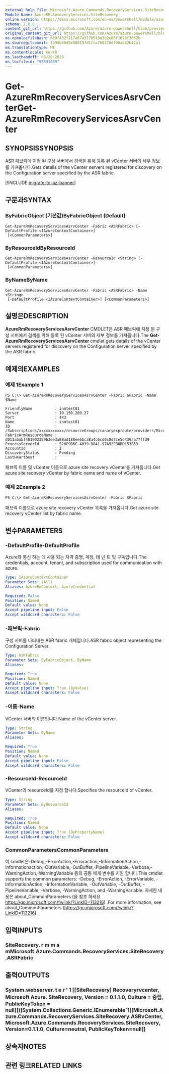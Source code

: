```yaml
---
external help file: Microsoft.Azure.Commands.RecoveryServices.SiteRecovery.dll-Help.xml
Module Name: AzureRM.RecoveryServices.SiteRecovery
online version: https://docs.microsoft.com/en-us/powershell/module/azurerm.recoveryservices.siterecovery/get-azurermrecoveryservicesasrvcenter
schema: 2.0.0
content_git_url: https://github.com/Azure/azure-powershell/blob/preview/src/ResourceManager/RecoveryServices.SiteRecovery/Commands.RecoveryServices.SiteRecovery/help/Get-AzureRmRecoveryServicesAsrVCenter.md
original_content_git_url: https://github.com/Azure/azure-powershell/blob/preview/src/ResourceManager/RecoveryServices.SiteRecovery/Commands.RecoveryServices.SiteRecovery/help/Get-AzureRmRecoveryServicesAsrVCenter.md
ms.openlocfilehash: 689f432f117e67a3770518a3b2e86f1678f3662b
ms.sourcegitcommit: f599b50d5e980197d1fca769378df90a842b42a1
ms.translationtype: MT
ms.contentlocale: ko-KR
ms.lasthandoff: 08/20/2020
ms.locfileid: "93531689"
---
```

# <span data-ttu-id="2a273-101">Get-AzureRmRecoveryServicesAsrvCenter</span><span class="sxs-lookup"><span data-stu-id="2a273-101">Get-AzureRmRecoveryServicesAsrvCenter</span></span>

## <span data-ttu-id="2a273-102">SYNOPSIS</span><span class="sxs-lookup"><span data-stu-id="2a273-102">SYNOPSIS</span></span>
<span data-ttu-id="2a273-103">ASR 패브릭에 지정 된 구성 서버에서 검색을 위해 등록 된 vCenter 서버의 세부 정보를 가져옵니다.</span><span class="sxs-lookup"><span data-stu-id="2a273-103">Gets details of the vCenter servers registered for discovery on the Configuration server specified by the ASR fabric.</span></span>

[!INCLUDE [migrate-to-az-banner](../../includes/migrate-to-az-banner.md)]

## <span data-ttu-id="2a273-104">구문과</span><span class="sxs-lookup"><span data-stu-id="2a273-104">SYNTAX</span></span>

### <span data-ttu-id="2a273-105">ByFabricObject (기본값)</span><span class="sxs-lookup"><span data-stu-id="2a273-105">ByFabricObject (Default)</span></span>
```
Get-AzureRmRecoveryServicesAsrvCenter -Fabric <ASRFabric> [-DefaultProfile <IAzureContextContainer>]
 [<CommonParameters>]
```

### <span data-ttu-id="2a273-106">ByResourceId</span><span class="sxs-lookup"><span data-stu-id="2a273-106">ByResourceId</span></span>
```
Get-AzureRmRecoveryServicesAsrvCenter -ResourceId <String> [-DefaultProfile <IAzureContextContainer>]
 [<CommonParameters>]
```

### <span data-ttu-id="2a273-107">ByName</span><span class="sxs-lookup"><span data-stu-id="2a273-107">ByName</span></span>
```
Get-AzureRmRecoveryServicesAsrvCenter -Fabric <ASRFabric> -Name <String>
 [-DefaultProfile <IAzureContextContainer>] [<CommonParameters>]
```

## <span data-ttu-id="2a273-108">설명은</span><span class="sxs-lookup"><span data-stu-id="2a273-108">DESCRIPTION</span></span>
<span data-ttu-id="2a273-109">**AzureRmRecoveryServicesAsrvCenter** CMDLET은 ASR 패브릭에 지정 된 구성 서버에서 검색을 위해 등록 된 vCenter 서버의 세부 정보를 가져옵니다.</span><span class="sxs-lookup"><span data-stu-id="2a273-109">The **Get-AzureRmRecoveryServicesAsrvCenter** cmdlet gets details of the vCenter servers registered for discovery on the Configuration server specified by the ASR fabric.</span></span>

## <span data-ttu-id="2a273-110">예제의</span><span class="sxs-lookup"><span data-stu-id="2a273-110">EXAMPLES</span></span>

### <span data-ttu-id="2a273-111">예제 1</span><span class="sxs-lookup"><span data-stu-id="2a273-111">Example 1</span></span>
```
PS C:\> Get-AzureRmRecoveryServicesAsrvCenter -Fabric $Fabric -Name $Name

FriendlyName          : inmtest81
Server                : 10.150.209.27
Port                  : 443
Name                  : inmtest81
ID                    : /Subscriptions/xxxxxxxxxxx/resourceGroups/canaryexproute/providers/Microsoft.RecoveryServices/vaults/xxxxxxxxx/replicationFabrics/xxxxxxxxxxxxxxxxx/replicationvCenters/inmtest81
FabricArmResourceName : d011a5abf48190235963ee3a88ad188ee6bca8a4c6cd0c8d7ce5d439aa77ffd9
ProcessServerId       : 526C9B6C-4039-D841-97A92FB0BD153B53
AccountId             : 2
DiscoveryStatus       : Pending
LastHeartbeat         :
```

<span data-ttu-id="2a273-112">패브릭 이름 및 vCenter 이름으로 azure site recovery vCenter를 가져옵니다.</span><span class="sxs-lookup"><span data-stu-id="2a273-112">Get azure site recovery vCenter by fabric name and name of vCenter.</span></span>

### <span data-ttu-id="2a273-113">예제 2</span><span class="sxs-lookup"><span data-stu-id="2a273-113">Example 2</span></span>
```
PS C:\> Get-AzureRmRecoveryServicesAsrvCenter -Fabric $Fabric
```

<span data-ttu-id="2a273-114">패브릭 이름으로 azure site recovery vCenter 목록을 가져옵니다.</span><span class="sxs-lookup"><span data-stu-id="2a273-114">Get azure site recovery vCenter list by fabric name.</span></span>

## <span data-ttu-id="2a273-115">변수</span><span class="sxs-lookup"><span data-stu-id="2a273-115">PARAMETERS</span></span>

### <span data-ttu-id="2a273-116">-DefaultProfile</span><span class="sxs-lookup"><span data-stu-id="2a273-116">-DefaultProfile</span></span>
<span data-ttu-id="2a273-117">Azure와 통신 하는 데 사용 되는 자격 증명, 계정, 테 넌 트 및 구독입니다.</span><span class="sxs-lookup"><span data-stu-id="2a273-117">The credentials, account, tenant, and subscription used for communication with azure.</span></span>

```yaml
Type: IAzureContextContainer
Parameter Sets: (All)
Aliases: AzureRmContext, AzureCredential

Required: False
Position: Named
Default value: None
Accept pipeline input: False
Accept wildcard characters: False
```

### <span data-ttu-id="2a273-118">-패브릭</span><span class="sxs-lookup"><span data-stu-id="2a273-118">-Fabric</span></span>
<span data-ttu-id="2a273-119">구성 서버를 나타내는 ASR fabric 개체입니다.</span><span class="sxs-lookup"><span data-stu-id="2a273-119">ASR fabric object representing the Configuration Server.</span></span>

```yaml
Type: ASRFabric
Parameter Sets: ByFabricObject, ByName
Aliases:

Required: True
Position: Named
Default value: None
Accept pipeline input: True (ByValue)
Accept wildcard characters: False
```

### <span data-ttu-id="2a273-120">-이름</span><span class="sxs-lookup"><span data-stu-id="2a273-120">-Name</span></span>
<span data-ttu-id="2a273-121">VCenter 서버의 이름입니다.</span><span class="sxs-lookup"><span data-stu-id="2a273-121">Name of the vCenter server.</span></span>

```yaml
Type: String
Parameter Sets: ByName
Aliases:

Required: True
Position: Named
Default value: None
Accept pipeline input: False
Accept wildcard characters: False
```

### <span data-ttu-id="2a273-122">-ResourceId</span><span class="sxs-lookup"><span data-stu-id="2a273-122">-ResourceId</span></span>
<span data-ttu-id="2a273-123">VCenter의 resourceId를 지정 합니다.</span><span class="sxs-lookup"><span data-stu-id="2a273-123">Specifies the resourceId of vCenter.</span></span>

```yaml
Type: String
Parameter Sets: ByResourceId
Aliases:

Required: True
Position: Named
Default value: None
Accept pipeline input: True (ByPropertyName)
Accept wildcard characters: False
```

### <span data-ttu-id="2a273-124">CommonParameters</span><span class="sxs-lookup"><span data-stu-id="2a273-124">CommonParameters</span></span>
<span data-ttu-id="2a273-125">이 cmdlet은-Debug,-ErrorAction,-Erroraction,-InformationAction,-Informationaction,-OutVariable,-OutBuffer,-PipelineVariable,-Verbose,-WarningAction,-WarningVariable 등의 공통 매개 변수를 지원 합니다.</span><span class="sxs-lookup"><span data-stu-id="2a273-125">This cmdlet supports the common parameters: -Debug, -ErrorAction, -ErrorVariable, -InformationAction, -InformationVariable, -OutVariable, -OutBuffer, -PipelineVariable, -Verbose, -WarningAction, and -WarningVariable.</span></span> <span data-ttu-id="2a273-126">자세한 내용은 about_CommonParameters (을 참조 하세요 https://go.microsoft.com/fwlink/?LinkID=113216) .</span><span class="sxs-lookup"><span data-stu-id="2a273-126">For more information, see about_CommonParameters (https://go.microsoft.com/fwlink/?LinkID=113216).</span></span>

## <span data-ttu-id="2a273-127">입력</span><span class="sxs-lookup"><span data-stu-id="2a273-127">INPUTS</span></span>

### <span data-ttu-id="2a273-128">SiteRecovery. r m m a m</span><span class="sxs-lookup"><span data-stu-id="2a273-128">Microsoft.Azure.Commands.RecoveryServices.SiteRecovery.ASRFabric</span></span>

## <span data-ttu-id="2a273-129">출력</span><span class="sxs-lookup"><span data-stu-id="2a273-129">OUTPUTS</span></span>

### <span data-ttu-id="2a273-130">System.webserver. t e r ' 1 [[SiteRecovery] Recoveryrvcenter, Microsoft Azure. SiteRecovery, Version = 0.1.1.0, Culture = 중립, PublicKeyToken = null]])]</span><span class="sxs-lookup"><span data-stu-id="2a273-130">System.Collections.Generic.IEnumerable\`1[[Microsoft.Azure.Commands.RecoveryServices.SiteRecovery.ASRvCenter, Microsoft.Azure.Commands.RecoveryServices.SiteRecovery, Version=0.1.1.0, Culture=neutral, PublicKeyToken=null]]</span></span>

## <span data-ttu-id="2a273-131">상속자</span><span class="sxs-lookup"><span data-stu-id="2a273-131">NOTES</span></span>

## <span data-ttu-id="2a273-132">관련 링크</span><span class="sxs-lookup"><span data-stu-id="2a273-132">RELATED LINKS</span></span>
